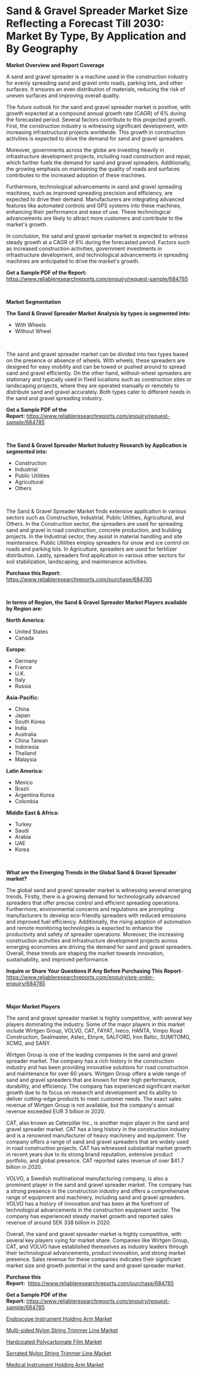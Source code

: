 <p><h1>Sand & Gravel Spreader Market Size Reflecting a Forecast Till 2030: Market By Type, By Application and By Geography</h1></p><p><strong>Market Overview and Report Coverage</strong></p>
<p><p>A sand and gravel spreader is a machine used in the construction industry for evenly spreading sand and gravel onto roads, parking lots, and other surfaces. It ensures an even distribution of materials, reducing the risk of uneven surfaces and improving overall quality.</p><p>The future outlook for the sand and gravel spreader market is positive, with growth expected at a compound annual growth rate (CAGR) of 6% during the forecasted period. Several factors contribute to this projected growth. First, the construction industry is witnessing significant development, with increasing infrastructural projects worldwide. This growth in construction activities is expected to drive the demand for sand and gravel spreaders.</p><p>Moreover, governments across the globe are investing heavily in infrastructure development projects, including road construction and repair, which further fuels the demand for sand and gravel spreaders. Additionally, the growing emphasis on maintaining the quality of roads and surfaces contributes to the increased adoption of these machines.</p><p>Furthermore, technological advancements in sand and gravel spreading machines, such as improved spreading precision and efficiency, are expected to drive their demand. Manufacturers are integrating advanced features like automated controls and GPS systems into these machines, enhancing their performance and ease of use. These technological advancements are likely to attract more customers and contribute to the market's growth.</p><p>In conclusion, the sand and gravel spreader market is expected to witness steady growth at a CAGR of 6% during the forecasted period. Factors such as increased construction activities, government investments in infrastructure development, and technological advancements in spreading machines are anticipated to drive the market's growth.</p></p>
<p><strong>Get a Sample PDF of the Report:</strong> <a href="https://www.reliableresearchreports.com/enquiry/request-sample/684785">https://www.reliableresearchreports.com/enquiry/request-sample/684785</a></p>
<p>&nbsp;</p>
<p><strong>Market Segmentation</strong></p>
<p><strong>The Sand & Gravel Spreader Market Analysis by types is segmented into:</strong></p>
<p><ul><li>With Wheels</li><li>Without Wheel</li></ul></p>
<p>&nbsp;</p>
<p><p>The sand and gravel spreader market can be divided into two types based on the presence or absence of wheels. With wheels, these spreaders are designed for easy mobility and can be towed or pushed around to spread sand and gravel efficiently. On the other hand, without-wheel spreaders are stationary and typically used in fixed locations such as construction sites or landscaping projects, where they are operated manually or remotely to distribute sand and gravel accurately. Both types cater to different needs in the sand and gravel spreading industry.</p></p>
<p><strong>Get a Sample PDF of the Report:</strong>&nbsp;<a href="https://www.reliableresearchreports.com/enquiry/request-sample/684785">https://www.reliableresearchreports.com/enquiry/request-sample/684785</a></p>
<p>&nbsp;</p>
<p><strong>The Sand & Gravel Spreader Market Industry Research by Application is segmented into:</strong></p>
<p><ul><li>Construction</li><li>Industrial</li><li>Public Utilities</li><li>Agricultural</li><li>Others</li></ul></p>
<p>&nbsp;</p>
<p><p>The Sand & Gravel Spreader Market finds extensive application in various sectors such as Construction, Industrial, Public Utilities, Agricultural, and Others. In the Construction sector, the spreaders are used for spreading sand and gravel in road construction, concrete production, and building projects. In the Industrial sector, they assist in material handling and site maintenance. Public Utilities employ spreaders for snow and ice control on roads and parking lots. In Agriculture, spreaders are used for fertilizer distribution. Lastly, spreaders find application in various other sectors for soil stabilization, landscaping, and maintenance activities.</p></p>
<p><strong>Purchase this Report:</strong>&nbsp; <a href="https://www.reliableresearchreports.com/purchase/684785">https://www.reliableresearchreports.com/purchase/684785</a></p>
<p>&nbsp;</p>
<p><strong>In terms of Region, the Sand & Gravel Spreader Market Players available by Region are:</strong></p>
<p>
    <p> <strong> North America: </strong>
        <ul>
            <li>United States</li>
            <li>Canada</li>
        </ul>
        </p> 
    <p> <strong> Europe: </strong>
        <ul>
            <li>Germany</li>
            <li>France</li>
            <li>U.K.</li>
            <li>Italy</li>
            <li>Russia</li>
        </ul>
        </p> 
    <p> <strong> Asia-Pacific: </strong>
        <ul>
            <li>China</li>
            <li>Japan</li>
            <li>South Korea</li>
            <li>India</li>
            <li>Australia</li>
            <li>China Taiwan</li>
            <li>Indonesia</li>
            <li>Thailand</li>
            <li>Malaysia</li>
        </ul>
        </p> 
    <p> <strong> Latin America: </strong>
        <ul>
            <li>Mexico</li>
            <li>Brazil</li>
            <li>Argentina Korea</li>
            <li>Colombia</li>
        </ul>
        </p> 
    <p> <strong> Middle East & Africa: </strong>
        <ul>
            <li>Turkey</li>
            <li>Saudi</li>
            <li>Arabia</li>
            <li>UAE</li>
            <li>Korea</li>
        </ul>
    </p>
    </p>
<p>&nbsp;</p>
<p><strong>What are the Emerging Trends in the Global Sand & Gravel Spreader market?</strong></p>
<p><p>The global sand and gravel spreader market is witnessing several emerging trends. Firstly, there is a growing demand for technologically advanced spreaders that offer precise control and efficient spreading operations. Furthermore, environmental concerns and regulations are prompting manufacturers to develop eco-friendly spreaders with reduced emissions and improved fuel efficiency. Additionally, the rising adoption of automation and remote monitoring technologies is expected to enhance the productivity and safety of spreader operations. Moreover, the increasing construction activities and infrastructure development projects across emerging economies are driving the demand for sand and gravel spreaders. Overall, these trends are shaping the market towards innovation, sustainability, and improved performance.</p></p>
<p><strong>Inquire or Share Your Questions If Any Before Purchasing This Report</strong>- <a href="https://www.reliableresearchreports.com/enquiry/pre-order-enquiry/684785">https://www.reliableresearchreports.com/enquiry/pre-order-enquiry/684785</a></p>
<p>&nbsp;</p>
<p><strong>Major Market Players</strong></p>
<p><p>The sand and gravel spreader market is highly competitive, with several key players dominating the industry. Some of the major players in this market include Wirtgen Group, VOLVO, CAT, FAYAT, Iveco, HANTA, Vimpo Road Construction, Sealmaster, Astec, Etnyre, SALFORD, Iron Baltic, SUMITOMO, XCMG, and SANY.</p><p>Wirtgen Group is one of the leading companies in the sand and gravel spreader market. The company has a rich history in the construction industry and has been providing innovative solutions for road construction and maintenance for over 60 years. Wirtgen Group offers a wide range of sand and gravel spreaders that are known for their high performance, durability, and efficiency. The company has experienced significant market growth due to its focus on research and development and its ability to deliver cutting-edge products to meet customer needs. The exact sales revenue of Wirtgen Group is not available, but the company's annual revenue exceeded EUR 3 billion in 2020.</p><p>CAT, also known as Caterpillar Inc., is another major player in the sand and gravel spreader market. CAT has a long history in the construction industry and is a renowned manufacturer of heavy machinery and equipment. The company offers a range of sand and gravel spreaders that are widely used in road construction projects. CAT has witnessed substantial market growth in recent years due to its strong brand reputation, extensive product portfolio, and global presence. CAT reported sales revenue of over $41.7 billion in 2020.</p><p>VOLVO, a Swedish multinational manufacturing company, is also a prominent player in the sand and gravel spreader market. The company has a strong presence in the construction industry and offers a comprehensive range of equipment and machinery, including sand and gravel spreaders. VOLVO has a history of innovation and has been at the forefront of technological advancements in the construction equipment sector. The company has experienced steady market growth and reported sales revenue of around SEK 338 billion in 2020.</p><p>Overall, the sand and gravel spreader market is highly competitive, with several key players vying for market share. Companies like Wirtgen Group, CAT, and VOLVO have established themselves as industry leaders through their technological advancements, product innovation, and strong market presence. Sales revenue for these companies indicates their significant market size and growth potential in the sand and gravel spreader market.</p></p>
<p><strong>Purchase this Report:</strong>&nbsp;&nbsp;<a href="https://www.reliableresearchreports.com/purchase/684785">https://www.reliableresearchreports.com/purchase/684785</a></p>
<p></p>
<p><strong>Get a Sample PDF of the Report:</strong>&nbsp;<a href="https://www.reliableresearchreports.com/enquiry/request-sample/684785">https://www.reliableresearchreports.com/enquiry/request-sample/684785</a></p>
<p><p><a href="https://github.com/aliciawhite5576/Market-Research-Report-List-1/blob/main/endoscope-instrument-holding-arm-market.md">Endoscope Instrument Holding Arm Market</a></p><p><a href="https://medium.com/@primeyash92/multi-sided-nylon-string-trimmer-line-market-outlook-industry-overview-and-forecast-2023-to-2030-2fc7b247e84b">Multi-sided Nylon String Trimmer Line Market</a></p><p><a href="https://medium.com/@shubham99912151/hardcoated-polycarbonate-film-market-insights-into-market-cagr-market-trends-and-growth-e3fe034071a3">Hardcoated Polycarbonate Film Market</a></p><p><a href="https://medium.com/@shiv151299/serrated-nylon-string-trimmer-line-market-size-reveals-the-best-marketing-channels-in-global-54a9e3dc801a">Serrated Nylon String Trimmer Line Market</a></p><p><a href="https://github.com/marloy8/Market-Research-Report-List-1/blob/main/medical-instrument-holding-arm-market.md">Medical Instrument Holding Arm Market</a></p></p>